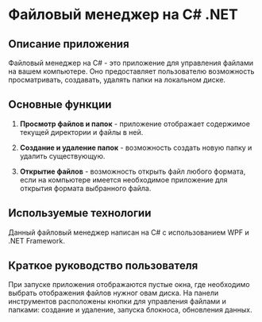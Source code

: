 # Файловый менеджер на C# .NET

## Описание приложения

Файловый менеджер на C# - это приложение для управления файлами на вашем компьютере. Оно предоставляет пользователю возможность просматривать, создавать, удалять папки на локальном диске.

## Основные функции

1. **Просмотр файлов и папок** - приложение отображает содержимое текущей директории и файлы в ней.

2. **Создание и удаление папок** - возможность создать новую папку и удалить существующую.

2. **Открытие файлов** - возможность открыть файл любого формата, если на компьютере имеется необходимое приложение для открытия формата выбранного файла.

## Используемые технологии

Данный файловый менеджер написан на C# с использованием WPF и .NET Framework. 

## Краткое руководство пользователя

При запуске приложения отображаются пустые окна, где необходимо выбрать отображения файлов нужног овам диска. На панели инструментов расположены кнопки для управления файлами и папками: создание и удаление, запуска блокноса, обновления данных.
